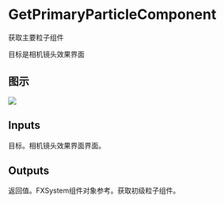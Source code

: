 # GetPrimaryParticleComponent

获取主要粒子组件

目标是相机镜头效果界面

## 图示

![]($-20221218-18140494.png)

## Inputs

目标。相机镜头效果界面界面。 

## Outputs

返回值。FXSystem组件对象参考。获取初级粒子组件。
